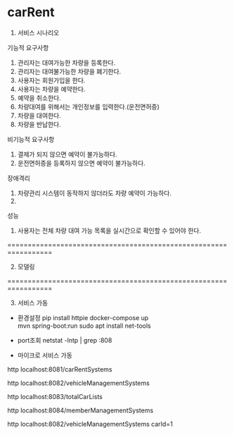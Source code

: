 # carRent


1. 서비스 시나리오 


기능적 요구사항
1. 관리자는 대여가능한 차량을 등록한다. 
2. 관리자는 대여불가능한 차량을 폐기한다.
3. 사용자는 회원가입을 한다. 
4. 사용자는 차량을 예약한다.
5. 예약을 취소한다.
6. 차량대여를 위해서는 개인정보를 입력한다.(운전면허증)
7. 차량을 대여한다.
8. 차량을 반납한다. 

비기능적 요구사항
1. 결제가 되지 않으면 예약이 불가능하다.
2. 운전면허증을 등록하지 않으면 예약이 불가능하다. 

장애격리
1. 차량관리 시스템이 동작하지 않더라도 차량 예약이 가능하다.
2. 

성능
1. 사용자는 전체 차량 대여 가능 목록을 실시간으로 확인할 수 있어야 한다.


=================================================================

2. 모델링



=================================================================

3. 서비스 가동
- 환경설정
pip install httpie
docker-compose up  
mvn spring-boot:run
sudo apt install net-tools

- port조회
netstat -lntp | grep :808

- 마이크로 서비스 가동

http localhost:8081/carRentSystems

http localhost:8082/vehicleManagementSystems

http localhost:8083/totalCarLists

http localhost:8084/memberManagementSystems



http localhost:8082/vehicleManagementSystems carId=1


